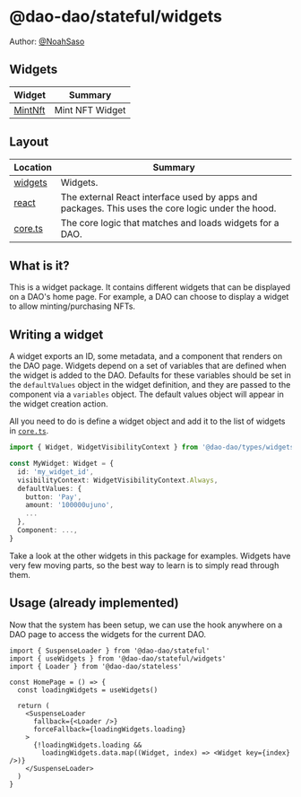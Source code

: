 # @dao-dao/stateful/widgets

Author: [@NoahSaso](https://github.com/NoahSaso)

## Widgets

| Widget                       | Summary         |
| ---------------------------- | --------------- |
| [MintNft](./widgets/MintNft) | Mint NFT Widget |

## Layout

| Location             | Summary                                                                                          |
| -------------------- | ------------------------------------------------------------------------------------------------ |
| [widgets](./widgets) | Widgets.                                                                                         |
| [react](./react)     | The external React interface used by apps and packages. This uses the core logic under the hood. |
| [core.ts](./core.ts) | The core logic that matches and loads widgets for a DAO.                                         |

## What is it?

This is a widget package. It contains different widgets that can be displayed on
a DAO's home page. For example, a DAO can choose to display a widget to allow
minting/purchasing NFTs.

## Writing a widget

A widget exports an ID, some metadata, and a component that renders on the DAO
page. Widgets depend on a set of variables that are defined when the widget is
added to the DAO. Defaults for these variables should be set in the
`defaultValues` object in the widget definition, and they are passed to the
component via a `variables` object. The default values object will appear in the
widget creation action.

All you need to do is define a widget object and add it to the list of widgets
in [`core.ts`](./core.ts).

```ts
import { Widget, WidgetVisibilityContext } from '@dao-dao/types/widgets'

const MyWidget: Widget = {
  id: 'my_widget_id',
  visibilityContext: WidgetVisibilityContext.Always,
  defaultValues: {
    button: 'Pay',
    amount: '100000ujuno',
    ...
  },
  Component: ...,
}
```

Take a look at the other widgets in this package for examples. Widgets have very
few moving parts, so the best way to learn is to simply read through them.

## Usage (already implemented)

Now that the system has been setup, we can use the hook anywhere on a DAO page
to access the widgets for the current DAO.

```tsx
import { SuspenseLoader } from '@dao-dao/stateful'
import { useWidgets } from '@dao-dao/stateful/widgets'
import { Loader } from '@dao-dao/stateless'

const HomePage = () => {
  const loadingWidgets = useWidgets()

  return (
    <SuspenseLoader
      fallback={<Loader />}
      forceFallback={loadingWidgets.loading}
    >
      {!loadingWidgets.loading &&
        loadingWidgets.data.map((Widget, index) => <Widget key={index} />)}
    </SuspenseLoader>
  )
}
```
